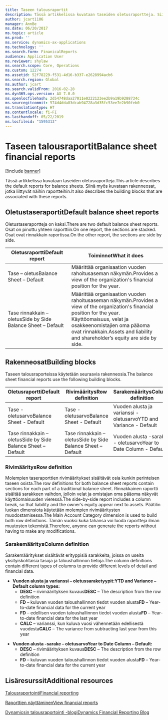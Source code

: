 ```yaml
---
title: Taseen talousraportit
description: Tässä artikkelissa kuvataan taseiden oletusraportteja. Siinä myös kuvataan rakenneosat, jotka liittyvät näihin raportteihin.
author: jcart1106
manager: AnnBe
ms.date: 06/20/2017
ms.topic: article
ms.prod: ''
ms.service: dynamics-ax-applications
ms.technology: ''
ms.search.form: FinanicalReports
audience: Application User
ms.reviewer: shylaw
ms.search.scope: Core, Operations
ms.custom: 12274
ms.assetid: 52f78229-f531-4d16-b337-e2628994acb6
ms.search.region: Global
ms.author: jcart
ms.search.validFrom: 2016-02-28
ms.dyn365.ops.version: AX 7.0.0
ms.openlocfilehash: 2d54748daa27011e0222123ee2b9a19b9288734c
ms.sourcegitcommit: 574d4dda83dcab94728a3d35fc53ee7e2b90feb0
ms.translationtype: HT
ms.contentlocale: fi-FI
ms.lasthandoff: 05/22/2019
ms.locfileid: "1595313"
---
```

# <a name="balance-sheet-financial-reports"></a><span data-ttu-id="2b449-104">Taseen talousraportit</span><span class="sxs-lookup"><span data-stu-id="2b449-104">Balance sheet financial reports</span></span>

[!include [banner](../includes/banner.md)]

<span data-ttu-id="2b449-105">Tässä artikkelissa kuvataan taseiden oletusraportteja.</span><span class="sxs-lookup"><span data-stu-id="2b449-105">This article describes the default reports for balance sheets.</span></span> <span data-ttu-id="2b449-106">Siinä myös kuvataan rakenneosat, jotka liittyvät näihin raportteihin.</span><span class="sxs-lookup"><span data-stu-id="2b449-106">It also describes the building blocks that are associated with these reports.</span></span> 

<a name="default-balance-sheet-reports"></a><span data-ttu-id="2b449-107">Oletustaseraportit</span><span class="sxs-lookup"><span data-stu-id="2b449-107">Default balance sheet reports</span></span>
-----------------------------

<span data-ttu-id="2b449-108">Oletustaseraportteja on kaksi.</span><span class="sxs-lookup"><span data-stu-id="2b449-108">There are two default balance sheet reports.</span></span> <span data-ttu-id="2b449-109">Osat on pinottu yhteen raporttiin.</span><span class="sxs-lookup"><span data-stu-id="2b449-109">On one report, the sections are stacked.</span></span> <span data-ttu-id="2b449-110">Osat ovat rinnakkain raportissa.</span><span class="sxs-lookup"><span data-stu-id="2b449-110">On the other report, the sections are side by side.</span></span>

| <span data-ttu-id="2b449-111">Oletusraportti</span><span class="sxs-lookup"><span data-stu-id="2b449-111">Default report</span></span>                       | <span data-ttu-id="2b449-112">Toiminnot</span><span class="sxs-lookup"><span data-stu-id="2b449-112">What it does</span></span>                                                                                                                           |
|--------------------------------------|----------------------------------------------------------------------------------------------------------------------------------------|
| <span data-ttu-id="2b449-113">Tase – oletus</span><span class="sxs-lookup"><span data-stu-id="2b449-113">Balance Sheet – Default</span></span>              | <span data-ttu-id="2b449-114">Määrittää organisaation vuoden rahoitusaseman näkymän.</span><span class="sxs-lookup"><span data-stu-id="2b449-114">Provides a view of the organization's financial position for the year.</span></span>                                                                 |
| <span data-ttu-id="2b449-115">Tase rinnakkain – oletus</span><span class="sxs-lookup"><span data-stu-id="2b449-115">Side by Side Balance Sheet – Default</span></span> | <span data-ttu-id="2b449-116">Määrittää organisaation vuoden rahoitusaseman näkymän.</span><span class="sxs-lookup"><span data-stu-id="2b449-116">Provides a view of the organization's financial position for the year.</span></span> <span data-ttu-id="2b449-117">Käyttöomaisuus, velat ja osakkeenomistajien oma pääoma ovat rinnakkain.</span><span class="sxs-lookup"><span data-stu-id="2b449-117">Assets and liability and shareholder’s equity are side by side.</span></span> |

## <a name="building-blocks"></a><span data-ttu-id="2b449-118">Rakenneosat</span><span class="sxs-lookup"><span data-stu-id="2b449-118">Building blocks</span></span>
<span data-ttu-id="2b449-119">Taseen talousraporteissa käytetään seuraavia rakenneosia.</span><span class="sxs-lookup"><span data-stu-id="2b449-119">The balance sheet financial reports use the following building blocks.</span></span>

| <span data-ttu-id="2b449-120">Oletusraportti</span><span class="sxs-lookup"><span data-stu-id="2b449-120">Default report</span></span>                       | <span data-ttu-id="2b449-121">Rivimääritys</span><span class="sxs-lookup"><span data-stu-id="2b449-121">Row definition</span></span>                       | <span data-ttu-id="2b449-122">Sarakemääritys</span><span class="sxs-lookup"><span data-stu-id="2b449-122">Column definition</span></span>             |
|--------------------------------------|--------------------------------------|-------------------------------|
| <span data-ttu-id="2b449-123">Tase - oletusarvo</span><span class="sxs-lookup"><span data-stu-id="2b449-123">Balance Sheet - Default</span></span>              | <span data-ttu-id="2b449-124">Tase - oletusarvo</span><span class="sxs-lookup"><span data-stu-id="2b449-124">Balance Sheet - Default</span></span>              | <span data-ttu-id="2b449-125">Vuoden alusta ja varianssi - oletusarvo</span><span class="sxs-lookup"><span data-stu-id="2b449-125">YTD and Variance - Default</span></span>    |
| <span data-ttu-id="2b449-126">Tase rinnakkain – oletus</span><span class="sxs-lookup"><span data-stu-id="2b449-126">Side by Side Balance Sheet – Default</span></span> | <span data-ttu-id="2b449-127">Tase rinnakkain – oletus</span><span class="sxs-lookup"><span data-stu-id="2b449-127">Side by Side Balance Sheet – Default</span></span> | <span data-ttu-id="2b449-128">Vuoden alusta -sarake - oletusarvo</span><span class="sxs-lookup"><span data-stu-id="2b449-128">Year to Date Column - Default</span></span> |

### <a name="row-definition"></a><span data-ttu-id="2b449-129">Rivimääritys</span><span class="sxs-lookup"><span data-stu-id="2b449-129">Row definition</span></span>

<span data-ttu-id="2b449-130">Molempien taseraporttien rivimääritykset sisältävät osia kunkin perinteisen taseen osista.</span><span class="sxs-lookup"><span data-stu-id="2b449-130">The row definitions for both balance sheet reports contain sections for each part of a traditional balance sheet.</span></span> <span data-ttu-id="2b449-131">Rinnakkainen raportti sisältää sarakkeen vaihdon, jolloin velat ja omistajan oma pääoma näkyvät käyttöomaisuuden vieressä.</span><span class="sxs-lookup"><span data-stu-id="2b449-131">The side-by-side report includes a column break, so that liability and the owner’s equity appear next to assets.</span></span> <span data-ttu-id="2b449-132">Päätilin luokan dimensiota käytetään molempien rivimääritysten muodostamisessa.</span><span class="sxs-lookup"><span data-stu-id="2b449-132">The Main Account Category dimension is used to build both row definitions.</span></span> <span data-ttu-id="2b449-133">Tämän vuoksi kuka tahansa voi luoda raportteja ilman muutosten tekemistä.</span><span class="sxs-lookup"><span data-stu-id="2b449-133">Therefore, anyone can generate the reports without having to make any modifications.</span></span>

### <a name="column-definition"></a><span data-ttu-id="2b449-134">Sarakemääritys</span><span class="sxs-lookup"><span data-stu-id="2b449-134">Column definition</span></span>

<span data-ttu-id="2b449-135">Sarakemääritykset sisältävät erityppisiä sarakkeita, joissa on useita yksityiskohtaisia tasoja ja taloushallinnon tietoja.</span><span class="sxs-lookup"><span data-stu-id="2b449-135">The column definitions contain different types of columns to provide different levels of detail and financial data.</span></span>

-   <span data-ttu-id="2b449-136">**Vuoden alusta ja varianssi – oletussaraketyypit:**</span><span class="sxs-lookup"><span data-stu-id="2b449-136">**YTD and Variance – Default column types:**</span></span>
    -   <span data-ttu-id="2b449-137">**DESC** – rivimäärityksen kuvaus</span><span class="sxs-lookup"><span data-stu-id="2b449-137">**DESC** – The description from the row definition</span></span>
    -   <span data-ttu-id="2b449-138">**FD** – kuluvan vuoden taloushallinnon tiedot vuoden alusta</span><span class="sxs-lookup"><span data-stu-id="2b449-138">**FD** – Year-to-date financial data for the current year</span></span>
    -   <span data-ttu-id="2b449-139">**FD** – edellisen vuoden taloushallinnon tiedot vuoden alusta</span><span class="sxs-lookup"><span data-stu-id="2b449-139">**FD** – Year-to-date financial data for the last year</span></span>
    -   <span data-ttu-id="2b449-140">**CALC** – varianssi, kun kuluva vuosi vähennetään edellisestä vuodesta</span><span class="sxs-lookup"><span data-stu-id="2b449-140">**CALC** – The variance from subtracting last year from this year</span></span>

<!-- -->

-   <span data-ttu-id="2b449-141">**Vuoden alusta -sarake – oletusarvo**</span><span class="sxs-lookup"><span data-stu-id="2b449-141">**Year to Date Column – Default:**</span></span>
    -   <span data-ttu-id="2b449-142">**DESC** – rivimäärityksen kuvaus</span><span class="sxs-lookup"><span data-stu-id="2b449-142">**DESC** – The description from the row definition</span></span>
    -   <span data-ttu-id="2b449-143">**FD** – kuluvan vuoden taloushallinnon tiedot vuoden alusta</span><span class="sxs-lookup"><span data-stu-id="2b449-143">**FD** – Year-to-date financial data for the current year</span></span>



<a name="additional-resources"></a><span data-ttu-id="2b449-144">Lisäresurssit</span><span class="sxs-lookup"><span data-stu-id="2b449-144">Additional resources</span></span>
--------

[<span data-ttu-id="2b449-145">Talousraportointi</span><span class="sxs-lookup"><span data-stu-id="2b449-145">Financial reporting</span></span>](financial-reporting-getting-started.md)

[<span data-ttu-id="2b449-146">Raporttien näyttäminen</span><span class="sxs-lookup"><span data-stu-id="2b449-146">View financial reports</span></span>](view-financial-reports.md)

[<span data-ttu-id="2b449-147">Dynamicsin talousraportointi -blogi</span><span class="sxs-lookup"><span data-stu-id="2b449-147">Dynamics Financial Reporting Blog</span></span>](https://blogs.msdn.com/b/dynamics_financial_reporting/)



